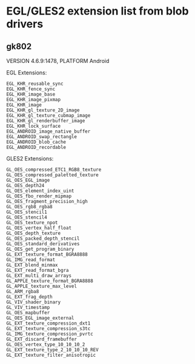 EGL/GLES2 extension list from blob drivers
===========================================

gk802
----------

VERSION 4.6.9:1478, PLATFORM Android

EGL Extensions:

    EGL_KHR_reusable_sync
    EGL_KHR_fence_sync
    EGL_KHR_image_base
    EGL_KHR_image_pixmap
    EGL_KHR_image
    EGL_KHR_gl_texture_2D_image
    EGL_KHR_gl_texture_cubmap_image
    EGL_KHR_gl_renderbuffer_image
    EGL_KHR_lock_surface
    EGL_ANDROID_image_native_buffer
    EGL_ANDROID_swap_rectangle
    EGL_ANDROID_blob_cache
    EGL_ANDROID_recordable

GLES2 Extensions:

    GL_OES_compressed_ETC1_RGB8_texture
    GL_OES_compressed_paletted_texture
    GL_OES_EGL_image
    GL_OES_depth24
    GL_OES_element_index_uint
    GL_OES_fbo_render_mipmap
    GL_OES_fragment_precision_high
    GL_OES_rgb8_rgba8
    GL_OES_stencil1
    GL_OES_stencil4
    GL_OES_texture_npot
    GL_OES_vertex_half_float
    GL_OES_depth_texture
    GL_OES_packed_depth_stencil
    GL_OES_standard_derivatives
    GL_OES_get_program_binary
    GL_EXT_texture_format_BGRA8888
    GL_IMG_read_format
    GL_EXT_blend_minmax
    GL_EXT_read_format_bgra
    GL_EXT_multi_draw_arrays
    GL_APPLE_texture_format_BGRA8888
    GL_APPLE_texture_max_level
    GL_ARM_rgba8
    GL_EXT_frag_depth
    GL_VIV_shader_binary
    GL_VIV_timestamp
    GL_OES_mapbuffer
    GL_OES_EGL_image_external
    GL_EXT_texture_compression_dxt1
    GL_EXT_texture_compression_s3tc
    GL_IMG_texture_compression_pvrtc
    GL_EXT_discard_framebuffer
    GL_OES_vertex_type_10_10_10_2
    GL_EXT_texture_type_2_10_10_10_REV
    GL_EXT_texture_filter_anisotropic

